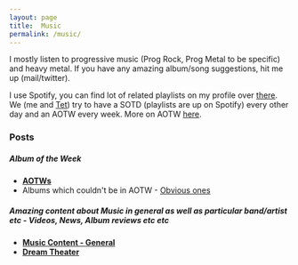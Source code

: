 ```yaml
---
layout: page
title:  Music
permalink: /music/
---
```


I mostly listen to progressive music (Prog Rock, Prog Metal to be specific) and heavy metal. If you have any amazing album/song suggestions, hit me up (mail/twitter).

I use Spotify, you can find lot of related playlists on my profile over [there](https://open.spotify.com/user/skrish18). We (me and [Tet](https://pranaydeep-af.github.io/)) try to have a SOTD (playlists are up on Spotify) every other day and an AOTW every week. More on AOTW [here](/music/aotw/).

### Posts
##### Album of the Week 
 - [**AOTWs**](/music/aotw/)
 - Albums which couldn't be in AOTW - [Obvious ones](/music/obvious/)
##### Amazing content about Music in general as well as particular band/artist etc - Videos, News, Album reviews etc etc
  - [**Music Content - General**](/music/mscontent)
  - [**Dream Theater**](/music/dt)


